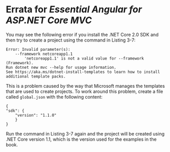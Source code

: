 
# Errata for *Essential Angular for ASP.NET Core MVC*

You may see the following error if you install the .NET Core 2.0 SDK and then try to create a project using the command in Listing 3-7:

    Error: Invalid parameter(s):
        --framework netcoreapp1.1
            'netcoreapp1.1' is not a valid value for --framework (Framework).
    Run dotnet new mvc --help for usage information.
    See https://aka.ms/dotnet-install-templates to learn how to install additional template packs.

This is a problem caused by the way that Microsoft manages the templates that are used to create projects. To work around this problem, create a file called `global.json` with the following content:

    {
    "sdk": {
        "version": "1.1.0"
        }
    }

Run the command in Listing 3-7 again and the project will be created using .NET Core version 1.1, which is the version used for the examples in the book.
